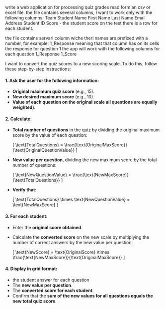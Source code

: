 write a web application for processing quiz grades read form an csv or excel file.
the file contains several columns, I want to work only with the following columns:
Team
Student Name
First Name
Last Name
Email Address
Student ID
Score - the student score on the test
there is a row for each student.

the file contains servarl column wiche theri names are prefixed with a number, for example: 1_Response meaning that that column has on its cells the response for question 1 
the app will work with the following columns for each question
1_Response
1_Score



I want to convert the quiz scores to a new scoring scale. To do this, follow these step-by-step instructions:

#### 1. Ask the user for the following information:
- **Original maximum quiz score** (e.g., 15).
- **New desired maximum score** (e.g., 10).
- **Value of each question on the original scale all questions are equally weighted).**

#### 2. Calculate:
- **Total number of questions** in the quiz by dividing the original maximum score by the value of each question:

  \[
  \text{TotalQuestions} = \frac{\text{OriginalMaxScore}}{\text{OriginalQuestionValue}}
  \]

- **New value per question**, dividing the new maximum score by the total number of questions:

  \[
  \text{NewQuestionValue} = \frac{\text{NewMaxScore}}{\text{TotalQuestions}}
  \]

- **Verify that**:

  \[
  \text{TotalQuestions} \times \text{NewQuestionValue} = \text{NewMaxScore}
  \]

#### 3. For each student:
- Enter the **original score obtained**.
- Calculate the **converted score** on the new scale by multiplying the number of correct answers by the new value per question:

  \[
  \text{NewScore} = \text{OriginalScore} \times \frac{\text{NewMaxScore}}{\text{OriginalMaxScore}}
  \]

#### 4. Display in grid format:
- the student answer for each question
- The **new value per question**.
- The **converted score for each student**.
- Confirm that the **sum of the new values for all questions equals the new total quiz score**.

